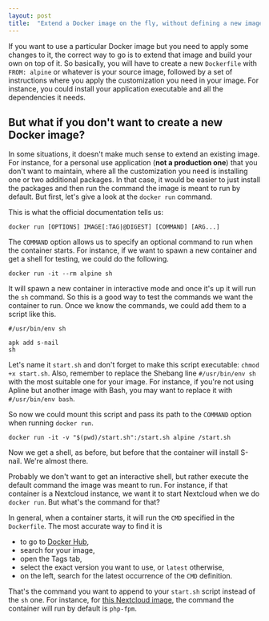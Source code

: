 ```yaml
---
layout: post
title:  "Extend a Docker image on the fly, without defining a new image"
---
```

If you want to use a particular Docker image but you need to apply some changes to it, the correct way to go is to extend that image and build your own on top of it. So basically, you will have to create a new `Dockerfile` with `FROM: alpine` or whatever is your source image, followed by a set of instructions where you apply the customization you need in your image. For instance, you could install your application executable and all the dependencies it needs.

## But what if you don't want to create a new Docker image?
In some situations, it doesn't make much sense to extend an existing image. For instance, for a personal use application (**not a production one**) that you don't want to maintain, where all the customization you need is installing one or two additional packages. In that case, it would be easier to just install the packages and then run the command the image is meant to run by default. But first, let's give a look at the `docker run` command.

This is what the official documentation tells us:

```
docker run [OPTIONS] IMAGE[:TAG|@DIGEST] [COMMAND] [ARG...]
```

The `COMMAND` option allows us to specify an optional command to run when the container starts. For instance, if we want to spawn a new container and get a shell for testing, we could do the following.

```
docker run -it --rm alpine sh
```

It will spawn a new container in interactive mode and once it's up it will run the `sh` command. So this is a good way to test the commands we want the container to run. Once we know the commands, we could add them to a script like this.

```
#/usr/bin/env sh

apk add s-nail
sh
```

Let's name it `start.sh` and don't forget to make this script executable: `chmod +x start.sh`. Also, remember to replace the Shebang line `#/usr/bin/env sh` with the most suitable one for your image. For instance, if you're not using Apline but another image with Bash, you may want to replace it with `#/usr/bin/env bash`.

So now we could mount this script and pass its path to the `COMMAND` option when running `docker run`.

```
docker run -it -v "$(pwd)/start.sh":/start.sh alpine /start.sh
```

Now we get a shell, as before, but before that the container will install S-nail. We're almost there.

Probably we don't want to get an interactive shell, but rather execute the default command the image was meant to run. For instance, if that container is a Nextcloud instance, we want it to start Nextcloud when we do `docker run`. But what's the command for that?

In general, when a container starts, it will run the `CMD` specified in the `Dockerfile`. The most accurate way to find it is

* to go to [Docker Hub](https://hub.docker.com/),
* search for your image,
* open the Tags tab,
* select the exact version you want to use, or `latest` otherwise,
* on the left, search for the latest occurrence of the `CMD` definition.

That's the command you want to append to your `start.sh` script instead of the `sh` one. For instance, for [this Nextcloud image](https://hub.docker.com/layers/nextcloud/library/nextcloud/stable-fpm-alpine/images/sha256-5aded1c55b126768ed6f54c5ff30b4622432198905b47f12c052d87d9cb6131e?context=explore), the command the container will run by default is `php-fpm`.
